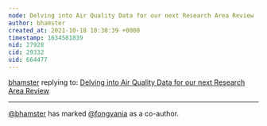 ```yaml
---
node: Delving into Air Quality Data for our next Research Area Review
author: bhamster
created_at: 2021-10-18 18:30:39 +0000
timestamp: 1634581839
nid: 27928
cid: 29332
uid: 664477
---
```




[bhamster](../profile/bhamster) replying to: [Delving into Air Quality Data for our next Research Area Review](../notes/bhamster/10-18-2021/delving-into-air-quality-data-for-our-next-research-area-review)

----
 [@bhamster](/profile/bhamster) has marked [@fongvania](/profile/fongvania) as a co-author. 